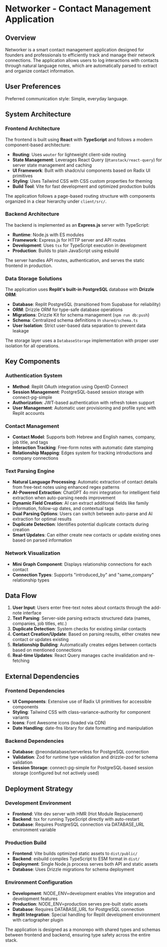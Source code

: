 # Networker - Contact Management Application

## Overview

Networker is a smart contact management application designed for founders and professionals to efficiently track and manage their network connections. The application allows users to log interactions with contacts through natural language notes, which are automatically parsed to extract and organize contact information.

## User Preferences

Preferred communication style: Simple, everyday language.

## System Architecture

### Frontend Architecture

The frontend is built using **React** with **TypeScript** and follows a modern component-based architecture:

- **Routing**: Uses `wouter` for lightweight client-side routing
- **State Management**: Leverages React Query (`@tanstack/react-query`) for server state management and caching
- **UI Framework**: Built with shadcn/ui components based on Radix UI primitives
- **Styling**: Uses Tailwind CSS with CSS custom properties for theming
- **Build Tool**: Vite for fast development and optimized production builds

The application follows a page-based routing structure with components organized in a clear hierarchy under `client/src/`.

### Backend Architecture

The backend is implemented as an **Express.js** server with TypeScript:

- **Runtime**: Node.js with ES modules
- **Framework**: Express.js for HTTP server and API routes
- **Development**: Uses `tsx` for TypeScript execution in development
- **Production**: Builds to plain JavaScript using esbuild

The server handles API routes, authentication, and serves the static frontend in production.

### Data Storage Solutions

The application uses **Replit's built-in PostgreSQL** database with **Drizzle ORM**:

- **Database**: Replit PostgreSQL (transitioned from Supabase for reliability)
- **ORM**: Drizzle ORM for type-safe database operations
- **Migrations**: Drizzle Kit for schema management (`npm run db:push`)
- **Schema**: Centralized schema definitions in `shared/schema.ts`
- **User Isolation**: Strict user-based data separation to prevent data leakage

The storage layer uses a `DatabaseStorage` implementation with proper user isolation for all operations.

## Key Components

### Authentication System

- **Method**: Replit OAuth integration using OpenID Connect
- **Session Management**: PostgreSQL-based session storage with connect-pg-simple
- **Authorization**: JWT-based authentication with refresh token support
- **User Management**: Automatic user provisioning and profile sync with Replit accounts

### Contact Management

- **Contact Model**: Supports both Hebrew and English names, company, job title, and tags
- **Interaction Tracking**: Free-form notes with automatic date stamping
- **Relationship Mapping**: Edges system for tracking introductions and company connections

### Text Parsing Engine

- **Natural Language Processing**: Automatic extraction of contact details from free-text notes using enhanced regex patterns
- **AI-Powered Extraction**: ChatGPT 4o mini integration for intelligent field extraction when auto-parsing needs improvement
- **Dynamic Field Creation**: AI can extract additional fields like family information, follow-up dates, and contextual tags
- **Dual Parsing Options**: Users can switch between auto-parse and AI extraction for optimal results
- **Duplicate Detection**: Identifies potential duplicate contacts during creation
- **Smart Updates**: Can either create new contacts or update existing ones based on parsed information

### Network Visualization

- **Mini Graph Component**: Displays relationship connections for each contact
- **Connection Types**: Supports "introduced_by" and "same_company" relationship types

## Data Flow

1. **User Input**: Users enter free-text notes about contacts through the add-note interface
2. **Text Parsing**: Server-side parsing extracts structured data (names, companies, job titles, etc.)
3. **Duplicate Detection**: System checks for existing similar contacts
4. **Contact Creation/Update**: Based on parsing results, either creates new contact or updates existing
5. **Relationship Building**: Automatically creates edges between contacts based on mentioned connections
6. **Real-time Updates**: React Query manages cache invalidation and re-fetching

## External Dependencies

### Frontend Dependencies

- **UI Components**: Extensive use of Radix UI primitives for accessible components
- **Styling**: Tailwind CSS with class-variance-authority for component variants
- **Icons**: Font Awesome icons (loaded via CDN)
- **Date Handling**: date-fns library for date formatting and manipulation

### Backend Dependencies

- **Database**: @neondatabase/serverless for PostgreSQL connection
- **Validation**: Zod for runtime type validation and drizzle-zod for schema validation
- **Session Storage**: connect-pg-simple for PostgreSQL-based session storage (configured but not actively used)

## Deployment Strategy

### Development Environment

- **Frontend**: Vite dev server with HMR (Hot Module Replacement)
- **Backend**: tsx for running TypeScript directly with auto-restart
- **Database**: Requires PostgreSQL connection via DATABASE_URL environment variable

### Production Build

- **Frontend**: Vite builds optimized static assets to `dist/public/`
- **Backend**: esbuild compiles TypeScript to ESM format in `dist/`
- **Deployment**: Single Node.js process serves both API and static assets
- **Database**: Uses Drizzle migrations for schema deployment

### Environment Configuration

- **Development**: NODE_ENV=development enables Vite integration and development features
- **Production**: NODE_ENV=production serves pre-built static assets
- **Database**: Requires DATABASE_URL for PostgreSQL connection
- **Replit Integration**: Special handling for Replit development environment with cartographer plugin

The application is designed as a monorepo with shared types and schemas between frontend and backend, ensuring type safety across the entire stack.
